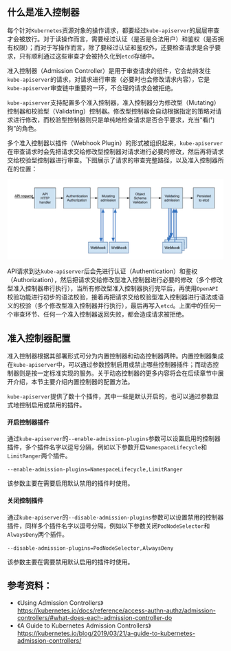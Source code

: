 ## 什么是准入控制器
每个针对`Kubernetes`资源对象的操作请求，都要经过`kube-apiserver`的层层审查才会被放行。对于读操作而言，需要经过认证（是否是合法用户）和鉴权（是否拥有权限）；而对于写操作而言，除了要经过认证和鉴权外，还要检查请求是合乎要求，只有顺利通过这些审查才会被持久化到`etcd`存储中。

准入控制器（Admission Controller）是用于审查请求的组件，它会劫持发往`kube-apiserver`的请求，对请求进行审查（必要时也会修改请求内容），它是`kube-apiserver`审查链中重要的一环，不合理的请求会被拒绝。

`kube-apiserver`支持配置多个准入控制器，准入控制器分为修改型（Mutating）控制器和校验型（Validating）控制器。修改型控制器会自动根据指定的策略对请求进行修改，而校验型控制器则只是单纯地检查请求是否合乎要求，充当“看门狗”的角色。

多个准入控制器以插件（Webhook Plugin）的形式被组织起来，`kube-apiserver`在审查请求时会先把请求交给修改型控制器对请求进行必要的修改，然后再将请求交给校验型控制器进行审查。下图展示了请求的审查完整路径，以及准入控制器所在的位置：

![](images/admission-controller-phases.png)

API请求到达`kube-apiserver`后会先进行认证（Authentication）和鉴权（Authorization），然后把请求交给修改型准入控制器进行必要的修改（多个修改型准入控制器串行执行），当所有修改型准入控制器执行完毕后，再使用`OpenAPI` 校验功能进行初步的语法校验，接着再把请求交给校验型准入控制器进行语法或语义的校验（多个修改型准入控制器并行执行），最后再写入`etcd`。上面中的任何一个审查环节、任何一个准入控制器返回失败，都会造成请求被拒绝。

## 准入控制器配置

准入控制器根据其部署形式可分为内置控制器和动态控制器两种。内置控制器集成在`kube-apiserver`中，可以通过参数控制启用或禁止哪些控制器插件；而动态控制器则是按一定标准实现的服务。关于动态控制器的更多内容将会在后续章节中展开介绍，本节主要介绍内置控制器的配置方法。

`kube-apiserver`提供了数十个插件，其中一些是默认开启的，也可以通过参数显式地控制启用或禁用的插件。

#### 开启控制器插件
通过`kube-apiserver`的`--enable-admission-plugins`参数可以设置启用的控制器插件，多个插件名字以逗号分隔，例如以下参数开启`NamespaceLifecycle`和`LimitRanger`两个插件。
```
--enable-admission-plugins=NamespaceLifecycle,LimitRanger
```

该参数主要在需要启用默认禁用的插件时使用。

#### 关闭控制插件
通过`kube-apiserver`的`--disable-admission-plugins`参数可以设置禁用的控制器插件，同样多个插件名字以逗号分隔，例如以下参数关闭`PodNodeSelector`和`AlwaysDeny`两个插件。
```
--disable-admission-plugins=PodNodeSelector,AlwaysDeny
```
该参数主要在需要禁用默认启用的插件时使用。

## 参考资料：
- 《Using Admission Controllers》 https://kubernetes.io/docs/reference/access-authn-authz/admission-controllers/#what-does-each-admission-controller-do
- 《A Guide to Kubernetes Admission Controllers》https://kubernetes.io/blog/2019/03/21/a-guide-to-kubernetes-admission-controllers/